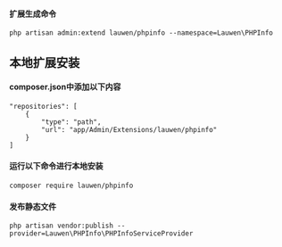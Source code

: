 #### 扩展生成命令
 ```php artisan admin:extend lauwen/phpinfo --namespace=Lauwen\PHPInfo```
 
## 本地扩展安装

#### composer.json中添加以下内容
```
"repositories": [
    {
        "type": "path",
        "url": "app/Admin/Extensions/lauwen/phpinfo"
    }
]
```

#### 运行以下命令进行本地安装
```
composer require lauwen/phpinfo
```

#### 发布静态文件
```
php artisan vendor:publish --provider=Lauwen\PHPInfo\PHPInfoServiceProvider
```
